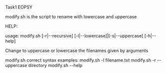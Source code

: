 Task1 EOPSY

modify.sh is the script to rename with lowercase and uppercase

HELP:

usage:
 modify.sh [-r|--recursive] [-l|--lowercase]|[-s|--uppercase] [-h|--help] <names>

Change to uppercase or lowercase the filenames given by arguments

modify.sh correct syntax examples:
 modify.sh -l filename.txt
 modify.sh -r --uppercase directory
 modify.sh --help
